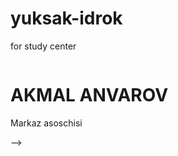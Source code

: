 # yuksak-idrok
for study center

<!-- 
  <!-- Teachers -->
  <div className='bg rounded-xl overflow-hidden'>
                    <img className='w-full' src={ItemImg} alt="" />
                    <div className='p-4'>
                        <h1 className='text-white text-xl tracking-wider font-medium'>AKMAL ANVAROV </h1>
                        <p className="text-white">Markaz asoschisi</p>
                    </div>
   </div>
 -->